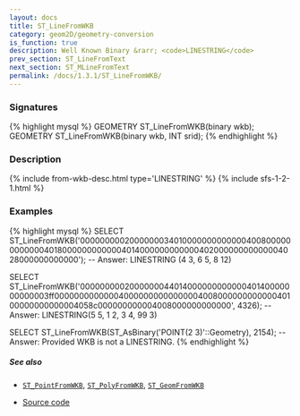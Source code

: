 ```yaml
---
layout: docs
title: ST_LineFromWKB
category: geom2D/geometry-conversion
is_function: true
description: Well Known Binary &rarr; <code>LINESTRING</code>
prev_section: ST_LineFromText
next_section: ST_MLineFromText
permalink: /docs/1.3.1/ST_LineFromWKB/
---
```


### Signatures

{% highlight mysql %}
GEOMETRY ST_LineFromWKB(binary wkb);
GEOMETRY ST_LineFromWKB(binary wkb, INT srid);
{% endhighlight %}

### Description

{% include from-wkb-desc.html type='LINESTRING' %}
{% include sfs-1-2-1.html %}

### Examples

{% highlight mysql %}
SELECT ST_LineFromWKB('000000000200000003401000000000000040080000000000004018000000000000401400000000000040200000000000004028000000000000');
-- Answer: LINESTRING (4 3, 6 5, 8 12)

SELECT ST_LineFromWKB('000000000200000004401400000000000040140000000000003ff00000000000004000000000000000400800000000000040100000000000004058c000000000004008000000000000', 4326);
-- Answer: LINESTRING(5 5, 1 2, 3 4, 99 3)

SELECT ST_LineFromWKB(ST_AsBinary('POINT(2 3)'::Geometry), 2154);
-- Answer: Provided WKB is not a LINESTRING.
{% endhighlight %}

##### See also

* [`ST_PointFromWKB`](../ST_PointFromWKB), [`ST_PolyFromWKB`](../ST_PolyFromWKB), [`ST_GeomFromWKB`](../ST_GeomFromWKB)

* <a href="https://github.com/orbisgis/h2gis/blob/master/h2gis-functions/src/main/java/org/h2gis/functions/spatial/convert/ST_LineFromWKB.java" target="_blank">Source code</a>
